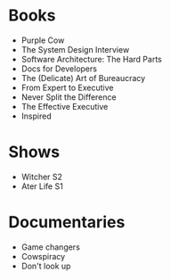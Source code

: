 # Books

- Purple Cow
- The System Design Interview
- Software Architecture: The Hard Parts
- Docs for Developers
- The (Delicate) Art of Bureaucracy 
- From Expert to Executive
- Never Split the Difference
- The Effective Executive
- Inspired

# Shows

- Witcher S2
- Ater Life S1

# Documentaries

- Game changers
- Cowspiracy
- Don't look up

